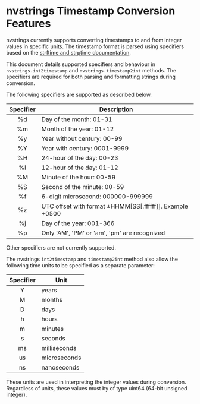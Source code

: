 # nvstrings Timestamp Conversion Features

nvstrings currently supports converting timestamps to and from integer values
in specific units. The timestamp format is parsed using specifiers based on the
[strftime and strptime documentation](https://docs.python.org/3.7/library/datetime.html#strftime-and-strptime-behavior).

This document details supported specifiers and behaviour in `nvstrings.int2timestamp` and `nvstrings.timestamp2int` methods.
The specifiers are required for both parsing and formatting strings during conversion.

The following specifiers are supported as described below.

| Specifier | Description |
| :-------: | ----------- |
| %d | Day of the month: 01-31 |
| %m | Month of the year: 01-12 |
| %y | Year without century: 00-99 |
| %Y | Year with century: 0001-9999 |
| %H | 24-hour of the day: 00-23 |
| %I | 12-hour of the day: 01-12 |
| %M | Minute of the hour: 00-59|
| %S | Second of the minute: 00-59 |
| %f | 6-digit microsecond: 000000-999999 |
| %z | UTC offset with format ±HHMM[SS[.ffffff]]. Example +0500 |
| %j | Day of the year: 001-366 |
| %p | Only 'AM', 'PM' or 'am', 'pm' are recognized |

Other specifiers are not currently supported.

The nvstrings `int2timestamp` and `timestamp2int` method also allow
the following time units to be specified as a separate parameter:

| Specifier | Unit |
| :-------: | ---- |
| Y | years |
| M | months |
| D | days |
| h | hours |
| m | minutes |
| s | seconds |
| ms | milliseconds |
| us | microseconds |
| ns | nanoseconds |

These units are used in interpreting the integer values during conversion.
Regardless of units, these values must by of type uint64 (64-bit unsigned integer).
